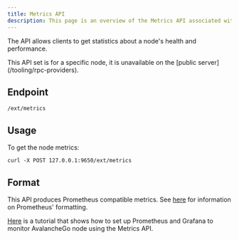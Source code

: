 ```yaml
---
title: Metrics API
description: This page is an overview of the Metrics API associated with AvalancheGo.
---
```


The API allows clients to get statistics about a node's health and performance.

<Callout title="Note">
This API set is for a specific node, it is unavailable on the [public server](/tooling/rpc-providers).
</Callout>

## Endpoint

```
/ext/metrics
```

## Usage

To get the node metrics:

```
curl -X POST 127.0.0.1:9650/ext/metrics
```

## Format

This API produces Prometheus compatible metrics. See [here](https://github.com/prometheus/docs/blob/master/content/docs/instrumenting/exposition_formats.md) for information on Prometheus' formatting.

[Here](/nodes/maintain/monitoring) is a tutorial that shows how to set up Prometheus and Grafana to monitor AvalancheGo node using the Metrics API.
